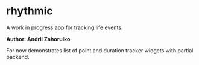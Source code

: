 # rhythmic

A work in progress app for tracking life events.

**Author: Andrii Zahorulko**


For now demonstrates list of point and duration tracker widgets with partial backend.